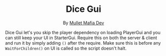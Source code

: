 <div align="center">
<h1>Dice Gui</h1>

By [Mullet Mafia Dev](https://www.roblox.com/groups/5018486/Mullet-Mafia-Dev#!/about)
</div>

Dice Gui let's you skip the player dependency on loading PlayerGui and you can still keep your UI in StarterGui. Require this on both the server & client and run it by simply adding `()` after the require. Make sure this is before any `WaitForChildren()` on UI is called so the script doesn't halt.
